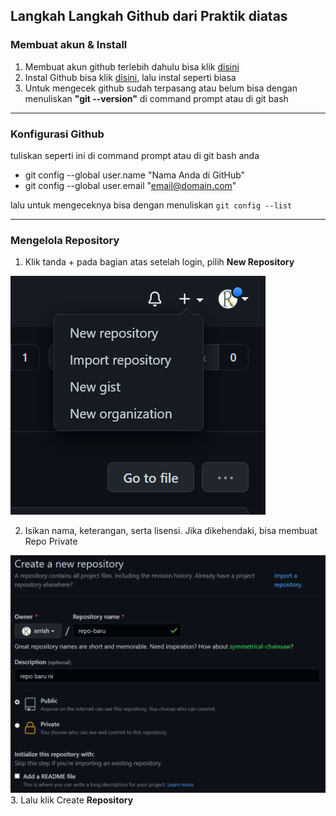 ## Langkah Langkah Github dari Praktik diatas

### Membuat akun & Install
1. Membuat akun github terlebih dahulu bisa klik [disini](https://www.google.com/url?sa=t&rct=j&q=&esrc=s&source=web&cd=&cad=rja&uact=8&ved=2ahUKEwj7hZaIu63zAhXE8HMBHZEgChUQFnoECAsQAQ&url=https%3A%2F%2Fgithub.com%2Fsignup&usg=AOvVaw0a6qEmIZVdziwPUb-hFApr)
2. Instal Github bisa klik [disini](https://git-scm.com/downloads), lalu instal seperti biasa
3. Untuk mengecek github sudah terpasang atau belum bisa dengan menuliskan **"git --version"** di command prompt atau di git bash

---

### Konfigurasi Github
tuliskan seperti ini di command prompt atau di git bash anda

* git config --global user.name "Nama Anda di GitHub"
* git config --global user.email "email@domain.com"

lalu untuk mengeceknya bisa dengan menuliskan    `git config --list`

---

### Mengelola Repository
1. Klik tanda + pada bagian atas setelah login, pilih **New Repository**

![1](/img/1.png)

2. Isikan nama, keterangan, serta lisensi. Jika dikehendaki, bisa membuat Repo Private


![2](/img/1.2.png)
3. Lalu klik Create **Repository**